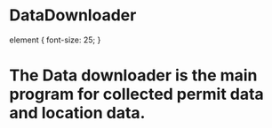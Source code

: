 # DataDownloader

element {
  font-size: 25;
}
# The Data downloader is the main program for collected permit data and location data.
